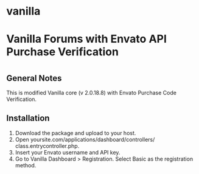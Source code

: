vanilla
=======

<h1>Vanilla Forums with Envato API Purchase Verification<h1>

<h2>General Notes</h2>

<p>This is modified Vanilla core (v 2.0.18.8) with Envato Purchase Code Verification.</p>

<h2>Installation</h2>
<ol>
<li>Download the package and upload to your host.</li>
<li>Open yoursite.com/applications/dashboard/controllers/ class.entrycontroller.php. </li>
<li>Insert your Envato username and API key.</li>
<li>Go to Vanilla Dashboard > Registration. Select Basic as the registration method. </li>
</ol>


